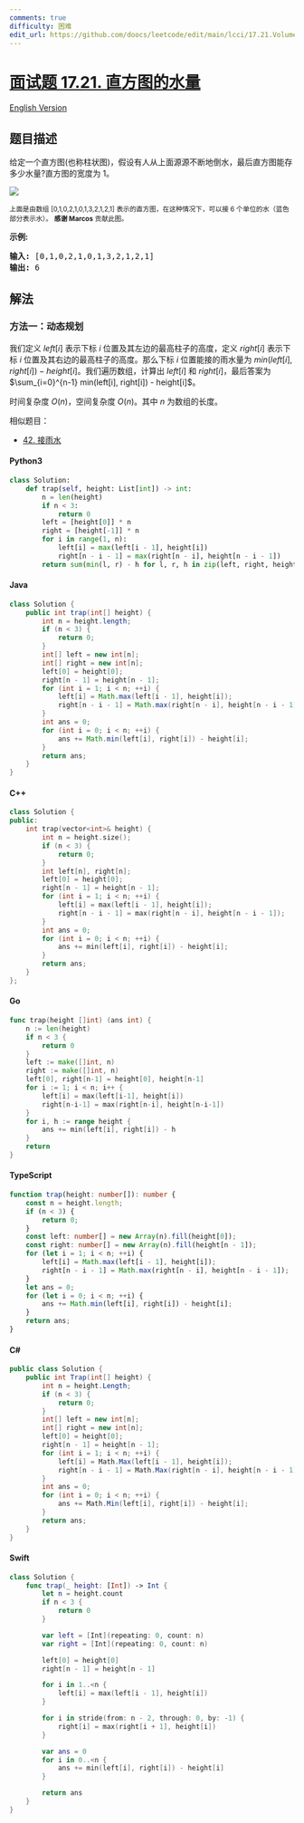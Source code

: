 ```yaml
---
comments: true
difficulty: 困难
edit_url: https://github.com/doocs/leetcode/edit/main/lcci/17.21.Volume%20of%20Histogram/README.md
---
```


<!-- problem:start -->

# [面试题 17.21. 直方图的水量](https://leetcode.cn/problems/volume-of-histogram-lcci)

[English Version](/lcci/17.21.Volume%20of%20Histogram/README_EN.md)

## 题目描述

<!-- description:start -->

<p>给定一个直方图(也称柱状图)，假设有人从上面源源不断地倒水，最后直方图能存多少水量?直方图的宽度为 1。</p>

![](https://fastly.jsdelivr.net/gh/doocs/leetcode@main/lcci/17.21.Volume%20of%20Histogram/images/rainwatertrap.png)

<p><small>上面是由数组 [0,1,0,2,1,0,1,3,2,1,2,1] 表示的直方图，在这种情况下，可以接 6 个单位的水（蓝色部分表示水）。&nbsp;<strong>感谢 Marcos</strong> 贡献此图。</small></p>

<p><strong>示例:</strong></p>

<pre><strong>输入:</strong> [0,1,0,2,1,0,1,3,2,1,2,1]
<strong>输出:</strong> 6</pre>

<!-- description:end -->

## 解法

<!-- solution:start -->

### 方法一：动态规划

我们定义 $left[i]$ 表示下标 $i$ 位置及其左边的最高柱子的高度，定义 $right[i]$ 表示下标 $i$ 位置及其右边的最高柱子的高度。那么下标 $i$ 位置能接的雨水量为 $min(left[i], right[i]) - height[i]$。我们遍历数组，计算出 $left[i]$ 和 $right[i]$，最后答案为 $\sum_{i=0}^{n-1} min(left[i], right[i]) - height[i]$。

时间复杂度 $O(n)$，空间复杂度 $O(n)$。其中 $n$ 为数组的长度。

相似题目：

-   [42. 接雨水](https://github.com/doocs/leetcode/blob/main/solution/0000-0099/0042.Trapping%20Rain%20Water/README.md)

<!-- tabs:start -->

#### Python3

```python
class Solution:
    def trap(self, height: List[int]) -> int:
        n = len(height)
        if n < 3:
            return 0
        left = [height[0]] * n
        right = [height[-1]] * n
        for i in range(1, n):
            left[i] = max(left[i - 1], height[i])
            right[n - i - 1] = max(right[n - i], height[n - i - 1])
        return sum(min(l, r) - h for l, r, h in zip(left, right, height))
```

#### Java

```java
class Solution {
    public int trap(int[] height) {
        int n = height.length;
        if (n < 3) {
            return 0;
        }
        int[] left = new int[n];
        int[] right = new int[n];
        left[0] = height[0];
        right[n - 1] = height[n - 1];
        for (int i = 1; i < n; ++i) {
            left[i] = Math.max(left[i - 1], height[i]);
            right[n - i - 1] = Math.max(right[n - i], height[n - i - 1]);
        }
        int ans = 0;
        for (int i = 0; i < n; ++i) {
            ans += Math.min(left[i], right[i]) - height[i];
        }
        return ans;
    }
}
```

#### C++

```cpp
class Solution {
public:
    int trap(vector<int>& height) {
        int n = height.size();
        if (n < 3) {
            return 0;
        }
        int left[n], right[n];
        left[0] = height[0];
        right[n - 1] = height[n - 1];
        for (int i = 1; i < n; ++i) {
            left[i] = max(left[i - 1], height[i]);
            right[n - i - 1] = max(right[n - i], height[n - i - 1]);
        }
        int ans = 0;
        for (int i = 0; i < n; ++i) {
            ans += min(left[i], right[i]) - height[i];
        }
        return ans;
    }
};
```

#### Go

```go
func trap(height []int) (ans int) {
	n := len(height)
	if n < 3 {
		return 0
	}
	left := make([]int, n)
	right := make([]int, n)
	left[0], right[n-1] = height[0], height[n-1]
	for i := 1; i < n; i++ {
		left[i] = max(left[i-1], height[i])
		right[n-i-1] = max(right[n-i], height[n-i-1])
	}
	for i, h := range height {
		ans += min(left[i], right[i]) - h
	}
	return
}
```

#### TypeScript

```ts
function trap(height: number[]): number {
    const n = height.length;
    if (n < 3) {
        return 0;
    }
    const left: number[] = new Array(n).fill(height[0]);
    const right: number[] = new Array(n).fill(height[n - 1]);
    for (let i = 1; i < n; ++i) {
        left[i] = Math.max(left[i - 1], height[i]);
        right[n - i - 1] = Math.max(right[n - i], height[n - i - 1]);
    }
    let ans = 0;
    for (let i = 0; i < n; ++i) {
        ans += Math.min(left[i], right[i]) - height[i];
    }
    return ans;
}
```

#### C#

```cs
public class Solution {
    public int Trap(int[] height) {
        int n = height.Length;
        if (n < 3) {
            return 0;
        }
        int[] left = new int[n];
        int[] right = new int[n];
        left[0] = height[0];
        right[n - 1] = height[n - 1];
        for (int i = 1; i < n; ++i) {
            left[i] = Math.Max(left[i - 1], height[i]);
            right[n - i - 1] = Math.Max(right[n - i], height[n - i - 1]);
        }
        int ans = 0;
        for (int i = 0; i < n; ++i) {
            ans += Math.Min(left[i], right[i]) - height[i];
        }
        return ans;
    }
}
```

#### Swift

```swift
class Solution {
    func trap(_ height: [Int]) -> Int {
        let n = height.count
        if n < 3 {
            return 0
        }

        var left = [Int](repeating: 0, count: n)
        var right = [Int](repeating: 0, count: n)

        left[0] = height[0]
        right[n - 1] = height[n - 1]

        for i in 1..<n {
            left[i] = max(left[i - 1], height[i])
        }

        for i in stride(from: n - 2, through: 0, by: -1) {
            right[i] = max(right[i + 1], height[i])
        }

        var ans = 0
        for i in 0..<n {
            ans += min(left[i], right[i]) - height[i]
        }

        return ans
    }
}
```

<!-- tabs:end -->

<!-- solution:end -->

<!-- problem:end -->
